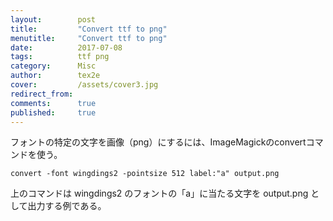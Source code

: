```yaml
---
layout:        post
title:         "Convert ttf to png"
menutitle:     "Convert ttf to png"
date:          2017-07-08
tags:          ttf png
category:      Misc
author:        tex2e
cover:         /assets/cover3.jpg
redirect_from:
comments:      true
published:     true
---
```


フォントの特定の文字を画像（png）にするには、ImageMagickのconvertコマンドを使う。

```command
convert -font wingdings2 -pointsize 512 label:"a" output.png
```

上のコマンドは wingdings2 のフォントの「a」に当たる文字を output.png として出力する例である。
